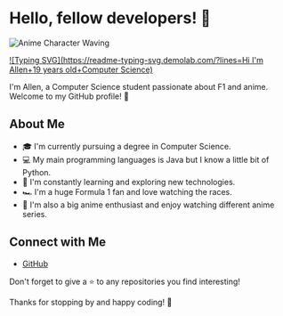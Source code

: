 # Hello, fellow developers! 👋

![Anime Character Waving](https://media.tenor.com/AuBOgaPV41cAAAAM/shinya-shinyahiragi.gif)

[![Typing SVG](https://readme-typing-svg.demolab.com/?lines=Hi I'm Allen+19 years old+Computer Science)](https://git.io/typing-svg)

I'm Allen, a Computer Science student passionate about F1 and anime. Welcome to my GitHub profile! 🚀

## About Me

- 🎓 I'm currently pursuing a degree in Computer Science.
- 💻 My main programming languages is Java but I know a little bit of Python.
- 🌱 I'm constantly learning and exploring new technologies.
- 🏎️ I'm a huge Formula 1 fan and love watching the races.
- 🎌 I'm also a big anime enthusiast and enjoy watching different anime series.

## Connect with Me

- [GitHub](https://github.com/astar0thhh)

Don't forget to give a ⭐️ to any repositories you find interesting!

Thanks for stopping by and happy coding! 🌟
